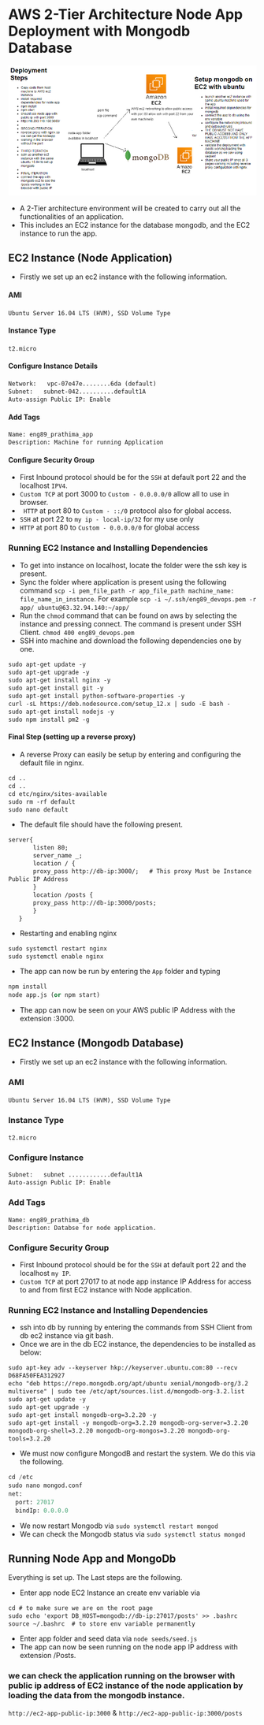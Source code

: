 # AWS 2-Tier Architecture Node App Deployment with Mongodb Database

![](2tier_architecture.png)

-  A 2-Tier architecture environment will be created to carry out all the functionalities of an application.
- This includes an EC2 instance for the database mongodb, and the EC2 instance to run the app.

## EC2 Instance (Node Application)
- Firstly we set up an ec2 instance with the following information.
#### AMI
`Ubuntu Server 16.04 LTS (HVM), SSD Volume Type`
#### Instance Type
`t2.micro`
#### Configure Instance Details
```
Network:   vpc-07e47e........6da (default)
Subnet:   subnet-042..........default1A
Auto-assign Public IP: Enable
```
#### Add Tags
``` 
Name: eng89_prathima_app
Description: Machine for running Application  
```
#### Configure Security Group 
- First Inbound protocol should be for the `SSH` at default port 22 and the localhost `IPV4`.
- `Custom TCP` at port 3000 to `Custom - 0.0.0.0/0` allow all to use in browser.
- ` HTTP` at port 80 to `Custom - ::/0` protocol also for global access.
- `SSH` at port 22 to `my ip - local-ip/32` for my use only
- `HTTP` at port 80 to `Custom - 0.0.0.0/0` for global access

### Running EC2 Instance and Installing Dependencies

- To get into instance on localhost, locate the folder were the ssh key is present.
- Sync the folder where application is present using the following command `scp -i pem_file_path -r app_file_path machine_name: file_name_in_instance`. For example `scp -i ~/.ssh/eng89_devops.pem -r app/ ubuntu@63.32.94.140:~/app/`
- Run the `chmod` command that can be found on aws by selecting the instance and pressing connect. The command is present under SSH Client. `chmod 400 eng89_devops.pem`
- SSH into machine and download the following dependencies one by one.

```
sudo apt-get update -y
sudo apt-get upgrade -y
sudo apt-get install nginx -y
sudo apt-get install git -y
sudo apt-get install python-software-properties -y
curl -sL https://deb.nodesource.com/setup_12.x | sudo -E bash -
sudo apt-get install nodejs -y
sudo npm install pm2 -g
```

#### Final Step (setting up a reverse proxy)
- A reverse Proxy can easily be setup by entering and configuring the default file in nginx.
```
cd ..
cd ..
cd etc/nginx/sites-available
sudo rm -rf default
sudo nano default
```
- The default file should have the following present.
```
server{
       listen 80;
       server_name _;
       location / {
       proxy_pass http://db-ip:3000/;   # This proxy Must be Instance Public IP Address
   	   }
       location /posts {
       proxy_pass http://db-ip:3000/posts;
       }
   }
```
- Restarting and enabling nginx
```
sudo systemctl restart nginx
sudo systemctl enable nginx 
```
- The app can now be run by entering the `App` folder and typing
```python
npm install
node app.js (or npm start)
```
- The app can now be seen on your AWS public IP Address with the extension :3000.

## EC2 Instance (Mongodb Database)
- Firstly we set up an ec2 instance with the following information.
### AMI
`Ubuntu Server 16.04 LTS (HVM), SSD Volume Type`
### Instance Type
`t2.micro`
### Configure Instance 
```
Subnet:   subnet ............default1A
Auto-assign Public IP: Enable
```
### Add Tags
``` 
Name: eng89_prathima_db
Description: Databse for node application.  
```
### Configure Security Group 
- First Inbound protocol should be for the `SSH` at default port 22 and the localhost `my IP`.
- `Custom TCP` at port 27017 to at node app instance IP Address for access to and from first EC2 instance with Node application.

### Running EC2 Instance and Installing Dependencies
- ssh into db by running by entering the commands from SSH Client from db ec2 instance via git bash.
- Once we are in the db EC2 instance, the dependencies to be installed as below:
```
sudo apt-key adv --keyserver hkp://keyserver.ubuntu.com:80 --recv D68FA50FEA312927
echo "deb https://repo.mongodb.org/apt/ubuntu xenial/mongodb-org/3.2 multiverse" | sudo tee /etc/apt/sources.list.d/mongodb-org-3.2.list
sudo apt-get update -y
sudo apt-get upgrade -y
sudo apt-get install mongodb-org=3.2.20 -y
sudo apt-get install -y mongodb-org=3.2.20 mongodb-org-server=3.2.20 mongodb-org-shell=3.2.20 mongodb-org-mongos=3.2.20 mongodb-org-tools=3.2.20
```
- We must now configure MongodB and restart the system. We do this via the following.
```python
cd /etc
sudo nano mongod.conf
net:
  port: 27017
  bindIp: 0.0.0.0
```
- We now restart Mongodb via `sudo systemctl restart mongod`
- We can check the Mongodb status via `sudo systemctl status mongod`

## Running Node App and MongoDb
Everything is set up. The Last steps are the following.
- Enter app node EC2 Instance an create env variable via 
```
cd # to make sure we are on the root page
sudo echo 'export DB_HOST=mongodb://db-ip:27017/posts' >> .bashrc
source ~/.bashrc  # to store env variable permanently
```
- Enter app folder and seed data via `node seeds/seed.js`
- The app can now be seen running on the node app IP address with extension /Posts.

### we can check the application running on the browser with public ip address of EC2 instance of the node application by loading the data from the mongodb instance.
`http://ec2-app-public-ip:3000` & `http://ec2-app-public-ip:3000/posts`
